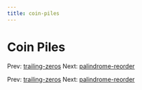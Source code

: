 ```yaml
---
title: coin-piles
---
```




# Coin Piles

Prev: [trailing-zeros](trailing-zeros.md) Next:
[palindrome-reorder](palindrome-reorder.md)

Prev: [trailing-zeros](trailing-zeros.md) Next:
[palindrome-reorder](palindrome-reorder.md)
